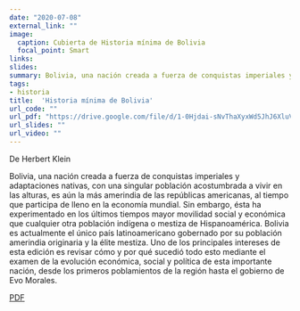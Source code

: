 ```yaml
---
date: "2020-07-08"
external_link: ""
image:
  caption: Cubierta de Historia mínima de Bolivia
  focal_point: Smart
links: 
slides: 
summary: Bolivia, una nación creada a fuerza de conquistas imperiales y adaptaciones nativas, con una singular población acostumbrada a vivir en las alturas
tags:
- historia
title:  'Historia mínima de Bolivia'
url_code: ""
url_pdf: "https://drive.google.com/file/d/1-0Hjdai-sNvThaXyxWd5JhJ6XluVgiFj/view?usp=sharing"
url_slides: ""
url_video: ""
---
```


De Herbert Klein

Bolivia, una nación creada a fuerza de conquistas imperiales y adaptaciones nativas, con una singular población acostumbrada a vivir en las alturas, es aún la más amerindia de las repúblicas americanas, al tiempo que participa de lleno en la economía mundial. Sin embargo, ésta ha experimentado en los últimos tiempos mayor movilidad social y económica que cualquier otra población indígena o mestiza de Hispanoamérica. Bolivia es actualmente el único país latinoamericano gobernado por su población amerindia originaria y la élite mestiza. Uno de los principales intereses de esta edición es revisar cómo y por qué sucedió todo esto mediante el examen de la evolución económica, social y política de esta importante nación, desde los primeros poblamientos de la región hasta el gobierno de Evo Morales.

<div class="btn-links mb-3">
<a class="btn btn-outline-primary my-1 mr-1" href="https://drive.google.com/file/d/1-0Hjdai-sNvThaXyxWd5JhJ6XluVgiFj/view?usp=sharing" target="_blank" rel="noopener">
  PDF
</a>
</div>